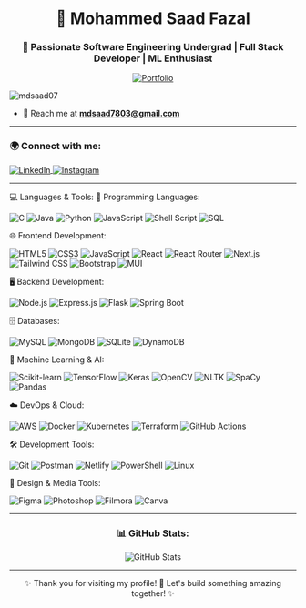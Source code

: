 <h1 align="center">👋 Mohammed Saad Fazal</h1>
<h3 align="center">🚀 Passionate Software Engineering Undergrad | Full Stack Developer | ML Enthusiast</h3>

<p align="center">
  <a href="https://portfolio-mdsaadfazal.netlify.app/" target="_blank">
    <img src="https://img.shields.io/badge/Portfolio-%2300C4CC.svg?style=for-the-badge&logo=Google-Chrome&logoColor=white" alt="Portfolio" />
  </a>
</p>

<p align="left"> <img src="https://komarev.com/ghpvc/?username=mdsaad07&label=Profile%20views&color=0e75b6&style=flat" alt="mdsaad07" /> </p>

- 📧 Reach me at **mdsaad7803@gmail.com**

---

<h3 align="left">🌍 Connect with me:</h3>
<p align="left">
  <a href="https://in.linkedin.com/in/mohammed-saad-fazal-a779371b5" target="_blank">
    <img align="center" src="https://img.shields.io/badge/LinkedIn-%230077B5.svg?style=for-the-badge&logo=linkedin&logoColor=white" alt="LinkedIn" />
  </a>
  <a href="https://instagram.com/_mdsaad07_" target="_blank">
    <img align="center" src="https://img.shields.io/badge/Instagram-%23E4405F.svg?style=for-the-badge&logo=instagram&logoColor=white" alt="Instagram" />
  </a>
</p>

---
💻 Languages & Tools:
🧠 Programming Languages:
<p align="left"> <img src="https://img.shields.io/badge/C-%2300599C.svg?style=for-the-badge&logo=c&logoColor=white" alt="C" /> <img src="https://img.shields.io/badge/Java-%23ED8B00.svg?style=for-the-badge&logo=openjdk&logoColor=white" alt="Java" /> <img src="https://img.shields.io/badge/Python-3670A0?style=for-the-badge&logo=python&logoColor=ffdd54" alt="Python" /> <img src="https://img.shields.io/badge/JavaScript-%23323330.svg?style=for-the-badge&logo=javascript&logoColor=%23F7DF1E" alt="JavaScript" /> <img src="https://img.shields.io/badge/Shell_Script-%23121011.svg?style=for-the-badge&logo=gnu-bash&logoColor=white" alt="Shell Script" /> <img src="https://img.shields.io/badge/SQL-%2307405e.svg?style=for-the-badge&logo=sqlite&logoColor=white" alt="SQL" /> </p>
🌐 Frontend Development:
<p align="left"> <img src="https://img.shields.io/badge/HTML5-%23E34F26.svg?style=for-the-badge&logo=html5&logoColor=white" alt="HTML5" /> <img src="https://img.shields.io/badge/CSS3-%231572B6.svg?style=for-the-badge&logo=css3&logoColor=white" alt="CSS3" /> <img src="https://img.shields.io/badge/JavaScript-%23323330.svg?style=for-the-badge&logo=javascript&logoColor=%23F7DF1E" alt="JavaScript" /> <img src="https://img.shields.io/badge/React-%2320232a.svg?style=for-the-badge&logo=react&logoColor=%2361DAFB" alt="React" /> <img src="https://img.shields.io/badge/React_Router-CA4245?style=for-the-badge&logo=react-router&logoColor=white" alt="React Router" /> <img src="https://img.shields.io/badge/Next.js-000000?style=for-the-badge&logo=nextdotjs&logoColor=white" alt="Next.js" /> <img src="https://img.shields.io/badge/Tailwind_CSS-38B2AC?style=for-the-badge&logo=tailwindcss&logoColor=white" alt="Tailwind CSS" /> <img src="https://img.shields.io/badge/Bootstrap-%238511FA.svg?style=for-the-badge&logo=bootstrap&logoColor=white" alt="Bootstrap" /> <img src="https://img.shields.io/badge/MUI-%230081CB.svg?style=for-the-badge&logo=mui&logoColor=white" alt="MUI" /> </p>
🖥️ Backend Development:
<p align="left"> <img src="https://img.shields.io/badge/Node.js-6DA55F?style=for-the-badge&logo=node.js&logoColor=white" alt="Node.js" /> <img src="https://img.shields.io/badge/Express.js-%23404d59.svg?style=for-the-badge&logo=express&logoColor=%2361DAFB" alt="Express.js" /> <img src="https://img.shields.io/badge/Flask-%23000000.svg?style=for-the-badge&logo=flask&logoColor=white" alt="Flask" /> <img src="https://img.shields.io/badge/Spring_Boot-6DB33F?style=for-the-badge&logo=spring-boot&logoColor=white" alt="Spring Boot" /> </p>
🗄️ Databases:
<p align="left"> <img src="https://img.shields.io/badge/MySQL-%2300000f.svg?style=for-the-badge&logo=mysql&logoColor=white" alt="MySQL" /> <img src="https://img.shields.io/badge/MongoDB-%234ea94b.svg?style=for-the-badge&logo=mongodb&logoColor=white" alt="MongoDB" /> <img src="https://img.shields.io/badge/SQLite-%23003B57.svg?style=for-the-badge&logo=sqlite&logoColor=white" alt="SQLite" /> <img src="https://img.shields.io/badge/DynamoDB-4053D6?style=for-the-badge&logo=amazon-dynamodb&logoColor=white" alt="DynamoDB" /> </p>
🤖 Machine Learning & AI:
<p align="left"> <img src="https://img.shields.io/badge/Scikit--learn-F7931E?style=for-the-badge&logo=scikit-learn&logoColor=white" alt="Scikit-learn" /> <img src="https://img.shields.io/badge/TensorFlow-%23FF6F00.svg?style=for-the-badge&logo=tensorflow&logoColor=white" alt="TensorFlow" /> <img src="https://img.shields.io/badge/Keras-D00000?style=for-the-badge&logo=keras&logoColor=white" alt="Keras" /> <img src="https://img.shields.io/badge/OpenCV-5C3EE8?style=for-the-badge&logo=opencv&logoColor=white" alt="OpenCV" /> <img src="https://img.shields.io/badge/NLTK-005DFF?style=for-the-badge&logo=nltk&logoColor=white" alt="NLTK" /> <img src="https://img.shields.io/badge/SpaCy-09A3D5?style=for-the-badge&logo=spacy&logoColor=white" alt="SpaCy" /> <img src="https://img.shields.io/badge/Pandas-%23150458.svg?style=for-the-badge&logo=pandas&logoColor=white" alt="Pandas" /> </p>
☁️ DevOps & Cloud:
<p align="left"> <img src="https://img.shields.io/badge/AWS-232F3E?style=for-the-badge&logo=amazonaws&logoColor=white" alt="AWS" /> <img src="https://img.shields.io/badge/Docker-%230db7ed.svg?style=for-the-badge&logo=docker&logoColor=white" alt="Docker" /> <img src="https://img.shields.io/badge/Kubernetes-%23326ce5.svg?style=for-the-badge&logo=kubernetes&logoColor=white" alt="Kubernetes" /> <img src="https://img.shields.io/badge/Terraform-623CE4?style=for-the-badge&logo=terraform&logoColor=white" alt="Terraform" /> <img src="https://img.shields.io/badge/GitHub%20Actions-2088FF?style=for-the-badge&logo=github-actions&logoColor=white" alt="GitHub Actions" /> </p>
🛠️ Development Tools:
<p align="left"> <img src="https://img.shields.io/badge/Git-%23F05033.svg?style=for-the-badge&logo=git&logoColor=white" alt="Git" /> <img src="https://img.shields.io/badge/Postman-FF6C37?style=for-the-badge&logo=postman&logoColor=white" alt="Postman" /> <img src="https://img.shields.io/badge/Netlify-%23000000.svg?style=for-the-badge&logo=netlify&logoColor=%23BBDEAD" alt="Netlify" /> <img src="https://img.shields.io/badge/PowerShell-%235391FE.svg?style=for-the-badge&logo=powershell&logoColor=white" alt="PowerShell" /> <img src="https://img.shields.io/badge/Linux-%23FCC624.svg?style=for-the-badge&logo=linux&logoColor=black" alt="Linux" /> </p>
🎨 Design & Media Tools:
<p align="left"> <img src="https://img.shields.io/badge/Figma-%23F24E1E.svg?style=for-the-badge&logo=figma&logoColor=white" alt="Figma" /> <img src="https://img.shields.io/badge/Adobe%20Photoshop-31A8FF.svg?style=for-the-badge&logo=Adobe%20Photoshop&logoColor=white" alt="Photoshop" /> <img src="https://img.shields.io/badge/Filmora-%2300BB9F.svg?style=for-the-badge&logo=filmora&logoColor=white" alt="Filmora" /> <img src="https://img.shields.io/badge/Canva-%2300C4CC.svg?style=for-the-badge&logo=Canva&logoColor=white" alt="Canva" /> </p> 
</p>

---

<h3 align="center">📊 GitHub Stats:</h3>
<p align="center">
  <img align="center" src="https://github-readme-stats.vercel.app/api?username=mdsaad07&show_icons=true&theme=radical" alt="GitHub Stats" />
</p>



---

<p align="center">✨ Thank you for visiting my profile! 🚀 Let's build something amazing together! ✨</p>
